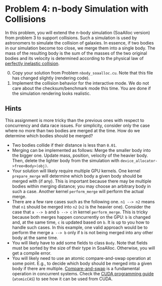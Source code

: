 # Problem 4: n-body Simulation with Collisions
In this problem, you will extend the n-body simulation (SoaAlloc version) from problem 3 to support collisions. Such a simulation is used by astronomers to simulate the collision of galaxies. In essence, if two bodies in our simulation become too close, we merge them into a single body. The mass of the resulting body is the sum of the masses of the two original bodies and its velocity is determined according to the physical law of [perfectly inelastic collision](https://en.wikipedia.org/wiki/Inelastic_collision).

0. Copy your solution from Problem `nbody_soaalloc.cu`. Note that this file has changed slightly (rendering code).
1. Implement the collision behavior for the interactive mode. We do not care about the checksum/benchmark mode this time. You are done if the simulation rendering looks realistic.

## Hints
This assignment is more tricky than the previous ones with respect to concurrency and data race issues. For simplicity, consider only the case where no more than two bodies are merged at the time. How do we determine which bodies should be merged?

* Two bodies collide if their distance is less than `0.01`.
* Merging can be implemented as follows: Merge the smaller body into the bigger one. Update mass, position, velocity of the heavier body. Then, delete the lighter body from the simulation with `device_allocator->free<Body>(obj)`.
* Your solution will likely require multiple GPU kernels. One kernel `prepare_merge` will determine which body a given body should be merged with (if any). This is important because there may be multiple bodies within merging distance; you may choose an arbitrary body in such a case. Another kernel `perform_merge` will perform the actual merge.
* There are a few rare cases such as the following one. `n1 --> n2` means that `n1` should be merged into `n2` (`n2` is the heavier one). Consider the case that `a --> b` and `b --> c` in kernel `perform_merge`. This is tricky because both merges happen concurrently on the GPU: `b` is changed and, at the same time, `c` is updated based on `b`. It is up to you how to handle such cases. In this example, one valid approach would be to perform the merge `a --> b` only if `b` is not being merged into any other body at the same time.
* You will likely have to add some fields to class `Body`. Note that fields must be sorted by the size of their type in SoaAlloc. Otherwise, you will get a compile error.
* You will likely need to use an atomic compare-and-swap operation at some point. E.g., to decide which body should be merged into a given body if there are multiple. [Compare-and-swap](https://en.wikipedia.org/wiki/Compare-and-swap) is a fundamental operation in concurrent systems. Check the [CUDA programming guide](https://docs.nvidia.com/cuda/cuda-c-programming-guide/index.html) (`atomicCAS`) to see how it can be used from CUDA.
